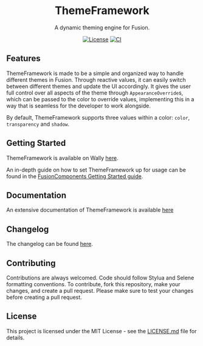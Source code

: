 <div align="center">

# ThemeFramework

A dynamic theming engine for Fusion.

[![License](https://img.shields.io/github/license/virtualbutfake/theme-framework?style=flat)](https://github.com/virtualbutfake/theme-framework/blob/master/LICENSE.md)
[![CI](https://github.com/virtualbutfake/theme-framework/actions/workflows/ci.yaml/badge.svg)](https://github.com/virtualbutfake/theme-framework/actions)

</div>

## Features

ThemeFramework is made to be a simple and organized way to handle different themes in Fusion. Through reactive values, it can easily switch between different themes and update the UI accordingly.
It gives the user full control over all aspects of the theme through `AppearanceOverride`s, which can be passed to the color to override values, implementing this in a way that is seamless for the developer to work alongside.

By default, ThemeFramework supports three values within a color: `color`, `transparency` and `shadow`.

## Getting Started

ThemeFramework is available on Wally [here](https://wally.run/package/virtualbutfake/theme-framework).

An in-depth guide on how to set ThemeFramework up for usage can be found in the [FusionComponents Getting Started guide](https://docs.tijne.net/fusioncomponents/getting-started).

## Documentation

An extensive documentation of ThemeFramework is available [here](https://docs.tijne.net/fusioncomponents/libs/theme-framework)

## Changelog

The changelog can be found [here](CHANGELOG.md).

## Contributing

Contributions are always welcomed. Code should follow Stylua and Selene formatting conventions. To contribute, fork this repository, make your changes, and create a pull request. Please make sure to test your changes before creating a pull request.

## License

This project is licensed under the MIT License - see the [LICENSE.md](https://github.com/virtualbutfake/theme-framework/blob/main/LICENSE.md) file for details.
